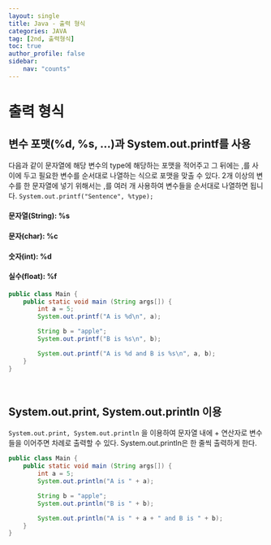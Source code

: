 ```yaml
---
layout: single
title: Java - 출력 형식
categories: JAVA
tag: [2nd, 출력형식]
toc: true
author_profile: false
sidebar:
    nav: "counts"
---
```


# 출력 형식

## 변수 포맷(%d, %s, ...)과 System.out.printf를 사용
다음과 같이 문자열에 해당 변수의 type에 해당하는 포맷을 적어주고
그 뒤에는 ,를 사이에 두고 필요한 변수를 순서대로 나열하는 식으로 포맷을 맞출 수 있다. 
2개 이상의 변수를 한 문자열에 넣기 위해서는 ,를 여러 개 사용하여
변수들을 순서대로 나열하면 됩니다.
`System.out.printf("Sentence", %type);`

#### 문자열(String): %s
#### 문자(char): %c
#### 숫자(int): %d
#### 실수(float): %f

```java
public class Main {
    public static void main (String args[]) {
        int a = 5;
        System.out.printf("A is %d\n", a);

        String b = "apple";
        System.out.printf("B is %s\n", b);

        System.out.printf("A is %d and B is %s\n", a, b);
    }
}
```
<br>

## System.out.print, System.out.println 이용
`System.out.print, System.out.println` 을 이용하여 문자열 내에 + 연산자로 변수들을 이어주면 차례로 출력할 수 있다.
System.out.println은 한 줄씩 출력하게 한다.

```java
public class Main {
    public static void main (String args[]) {
        int a = 5;
        System.out.println("A is " + a);

        String b = "apple";
        System.out.println("B is " + b);

        System.out.println("A is " + a + " and B is " + b);
    }
}
```